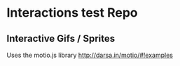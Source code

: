 # Interactions test Repo

## Interactive Gifs / Sprites
Uses the motio.js library http://darsa.in/motio/#!examples
